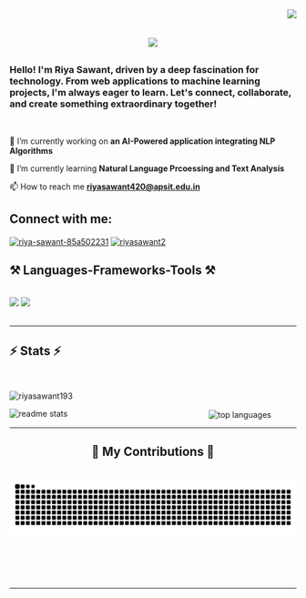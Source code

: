 <img align="right" src="https://visitor-badge.laobi.icu/badge?page_id=riyasawant193.riyasawant193" />

<h1 align="center">
    <img src="https://readme-typing-svg.herokuapp.com/?font=Righteous&size=35&center=true&vCenter=true&width=500&height=70&duration=4000&lines=Hey+There!+👋;+I'm+Riya+Sawant!;" />
</h1>
<!--<img align="right" width=200 src="https://cdn.dribbble.com/users/1364029/screenshots/16093268/media/68e82a7fb4904614a9066d6b540c14b2.gif">-->

<h3 align="left">Hello! I'm Riya Sawant, driven by a deep fascination for technology. From web applications to machine learning projects, I'm always eager to learn. Let's connect, collaborate, and create something extraordinary together!</h3>

<br/>

<div align="left">
 
 🔭 I’m currently working on **an AI-Powered application integrating NLP Algorithms**
 
 🌱 I’m currently learning **Natural Language Prcoessing and Text Analysis**

  📫 How to reach me **riyasawant420@apsit.edu.in**
 </div>
 
<div align="left"> 
  <h2 align="left">Connect with me:</h2>
  <a href="https://linkedin.com/in/riya-sawant-85a502231" target="blank"><img align="center" src="https://raw.githubusercontent.com/rahuldkjain/github-profile-readme-generator/master/src/images/icons/Social/linked-in-alt.svg" alt="riya-sawant-85a502231" height="30" width="40" /></a>
<a href="https://www.behance.net/riyasawant2" target="blank"><img align="center" src="https://raw.githubusercontent.com/rahuldkjain/github-profile-readme-generator/master/src/images/icons/Social/behance.svg" alt="riyasawant2" height="30" width="40" /></a>
  </div>



<h2 align="left">⚒️ Languages-Frameworks-Tools ⚒️</h2>
<br/>
<div align="left">
    <img src="https://skillicons.dev/icons?i=django,react,bootstrap,html,css,vscode,github,figma,illustrator,photoshop" />
    <img src="https://skillicons.dev/icons?i=nodejs,python,javascript,mysql,c,java,linux,opencv,pytorch,aws,tensorflow,nodejs" /><br>
</div>

<br/>
<hr/>

<h2 align="left">⚡ Stats ⚡</h2>
<br>
<p><img align="center" length=1350 height=300 src="https://github-readme-streak-stats.herokuapp.com/?user=riyasawant193&theme=react" alt="riyasawant193" /></p>

  <img width=350 align="left" src="https://github-readme-stats.vercel.app/api?username=riyasawant193&count_private=true&show_icons=true&theme=react&rank_icon=github&border_radius=10" alt="readme stats" />
  <img width=390 align="center" src="https://github-readme-stats.vercel.app/api/top-langs/?username=riyasawant193&layout=compact&theme=react&border_radius=10&size_weight=0.5&count_weight=0.5&exclude_repo=github-readme-stats" alt="top languages" />
</div>
<br/>
<hr/>

<div align="center">
  <h2>🐍 My Contributions 🐍</h2>
  <br>
  <img alt="snake eating my contributions" src="https://raw.githubusercontent.com/riyasawant193/riyasawant193/output/github-contribution-grid-snake.svg" />
  
  <br/><br/><br/>
</div>

<hr/>

<br/>

